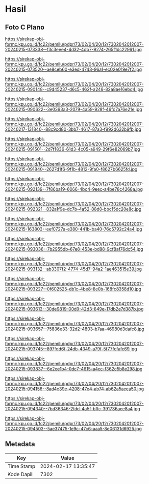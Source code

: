 # Hasil

## Foto C Plano

https://sirekap-obj-formc.kpu.go.id/fc22/pemilu/pdpr/73/02/04/20/12/7302042012007-20240215-073338--f3c3eee4-4d32-4db7-9274-265f1dc22961.jpg

https://sirekap-obj-formc.kpu.go.id/fc22/pemilu/pdpr/73/02/04/20/12/7302042012007-20240215-073520--ae8ceb60-e3ed-4743-96a1-ec02e019e7f2.jpg

https://sirekap-obj-formc.kpu.go.id/fc22/pemilu/pdpr/73/02/04/20/12/7302042012007-20240215-090148--c9d45237-d6c5-462f-a246-82a8ae16ebd4.jpg

https://sirekap-obj-formc.kpu.go.id/fc22/pemilu/pdpr/73/02/04/20/12/7302042012007-20240215-090622--3e0393a3-2079-4a59-928f-46fd7a76e21e.jpg

https://sirekap-obj-formc.kpu.go.id/fc22/pemilu/pdpr/73/02/04/20/12/7302042012007-20240217-131840--88c9cd80-3bb7-4617-87a3-f992d632b9fb.jpg

https://sirekap-obj-formc.kpu.go.id/fc22/pemilu/pdpr/73/02/04/20/12/7302042012007-20240215-091501--2d7f1836-61d3-4c05-a949-29f6e82069b7.jpg

https://sirekap-obj-formc.kpu.go.id/fc22/pemilu/pdpr/73/02/04/20/12/7302042012007-20240215-091840--2627d1f6-9f1b-4812-9fa0-f8627b6625fd.jpg

https://sirekap-obj-formc.kpu.go.id/fc22/pemilu/pdpr/73/02/04/20/12/7302042012007-20240215-092139--7f86ba19-6066-4bc4-9eec-a4be78c4268a.jpg

https://sirekap-obj-formc.kpu.go.id/fc22/pemilu/pdpr/73/02/04/20/12/7302042012007-20240215-092321--832a1f9e-dc7b-4a52-88d8-bbc15dc20e8c.jpg

https://sirekap-obj-formc.kpu.go.id/fc22/pemilu/pdpr/73/02/04/20/12/7302042012007-20240215-163803--eef0727a-e380-441b-ba40-76c5792c24a4.jpg

https://sirekap-obj-formc.kpu.go.id/fc22/pemilu/pdpr/73/02/04/20/12/7302042012007-20240215-093036--7b2955db-67e8-453e-bd88-9cf8af76dc54.jpg

https://sirekap-obj-formc.kpu.go.id/fc22/pemilu/pdpr/73/02/04/20/12/7302042012007-20240215-093132--ab3307f2-4774-45d7-94a2-1ae463515e39.jpg

https://sirekap-obj-formc.kpu.go.id/fc22/pemilu/pdpr/73/02/04/20/12/7302042012007-20240215-093227--0f602525-db1c-4be8-8e0b-168fc8358d10.jpg

https://sirekap-obj-formc.kpu.go.id/fc22/pemilu/pdpr/73/02/04/20/12/7302042012007-20240215-093613--30de9819-00d0-42d3-849e-17db2e7d387b.jpg

https://sirekap-obj-formc.kpu.go.id/fc22/pemilu/pdpr/73/02/04/20/12/7302042012007-20240215-093657--75836e33-32d2-4803-b7aa-46980d3dafc8.jpg

https://sirekap-obj-formc.kpu.go.id/fc22/pemilu/pdpr/73/02/04/20/12/7302042012007-20240215-093745--897fdd6f-24db-4349-a79f-5f77fcfafc69.jpg

https://sirekap-obj-formc.kpu.go.id/fc22/pemilu/pdpr/73/02/04/20/12/7302042012007-20240215-093837--6e2ce1b4-0dc7-4615-a4cc-f362c5b8e298.jpg

https://sirekap-obj-formc.kpu.go.id/fc22/pemilu/pdpr/73/02/04/20/12/7302042012007-20240215-094156--8ad4c39e-4208-47e4-ab74-ab62a5aeea50.jpg

https://sirekap-obj-formc.kpu.go.id/fc22/pemilu/pdpr/73/02/04/20/12/7302042012007-20240215-094340--7bd36346-2fdd-4a5f-bffc-391736aee8a4.jpg

https://sirekap-obj-formc.kpu.go.id/fc22/pemilu/pdpr/73/02/04/20/12/7302042012007-20240215-094503--5ae37475-1e9c-47c6-aaa5-8e06131d6925.jpg


## Metadata

| Key        | Value               |
| ---------- | ------------------- |
| Time Stamp | 2024-02-17 13:35:47 |
| Kode Dapil | 7302                |



